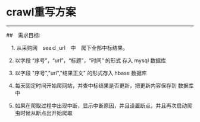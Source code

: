 # crawl重写方案

---

##　需求目标:

　1. 从采购网　seeｄ_url　中　爬下全部中标结果。
 
  2. 以字段 “序号”，“url”，“标题”，“时间” 的形式 存入 mysql 数据库
  
  3. 以字段 "序号","url","结果正文" 的形式存入 hbase 数据库
  
  4. 每天固定时间开始爬网站，并查中标结果是否更新，把更新内容保存到 数据库中
  
  5. 如果在爬取过程中出现中断，显示中断原因，并且设置断点，并且再次启动爬虫时候从断点出开始爬取
  
